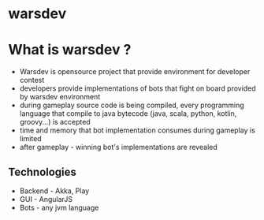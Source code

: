 # warsdev

What is warsdev ?
=================

* Warsdev is opensource project that provide environment for developer contest
* developers provide implementations of bots that fight on board provided by warsdev environment
* during gameplay source code is being compiled, every programming language that compile to java bytecode (java, scala, python, kotlin, groovy...) is accepted
* time and memory that bot implementation consumes during gameplay is limited
* after gameplay - winning bot's implementations are revealed


Technologies
------------

* Backend - Akka, Play
* GUI - AngularJS
* Bots - any jvm language

